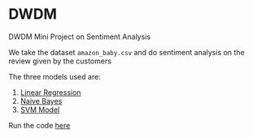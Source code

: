 # DWDM
DWDM Mini Project on Sentiment Analysis

We take the dataset `amazon_baby.csv` and do sentiment analysis on the review given by the customers

The three models used are:

1. [Linear Regression](https://github.com/nandiniproothi/DWDM/blob/master/Logistic_Reg.ipynb)
2. [Naive Bayes](https://github.com/nandiniproothi/DWDM/blob/master/Naive_Bayes.ipynb)
3. [SVM Model](https://github.com/nandiniproothi/DWDM/blob/master/SVM_model.ipynb)

Run the code [here](https://colab.research.google.com/drive/1V7AFITTiXNJxHqCo-wvYekqER5wl08G2?usp=sharing)

